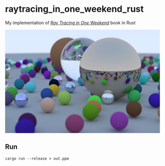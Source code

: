 # raytracing_in_one_weekend_rust
My implementation of [_Ray Tracing in One Weekend_](https://raytracing.github.io/books/RayTracingInOneWeekend.html) book in Rust

![result](result.jpg)

## Run
```
cargo run --release > out.ppm
```
